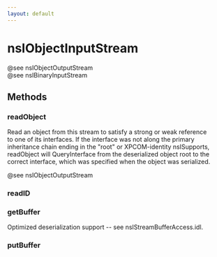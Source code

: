 ```yaml
---
layout: default
---
```


# nsIObjectInputStream #
  
@see nsIObjectOutputStream  
@see nsIBinaryInputStream  
  

## Methods ##

### readObject ###
  
Read an object from this stream to satisfy a strong or weak reference  
to one of its interfaces.  If the interface was not along the primary  
inheritance chain ending in the "root" or XPCOM-identity nsISupports,  
readObject will QueryInterface from the deserialized object root to the  
correct interface, which was specified when the object was serialized.  
  
@see nsIObjectOutputStream  
  

### readID ###

### getBuffer ###
  
Optimized deserialization support -- see nsIStreamBufferAccess.idl.  
  

### putBuffer ###
